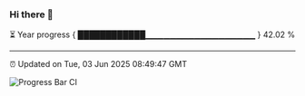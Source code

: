 ### Hi there 👋

⏳ Year progress { ████████████▁▁▁▁▁▁▁▁▁▁▁▁▁▁▁▁▁▁ } 42.02 %

---

⏰ Updated on Tue, 03 Jun 2025 08:49:47 GMT

![Progress Bar CI](https://github.com/IshwaranRudhara/GIT-ACTION/workflows/Progress%20Bar%20CI/badge.svg)
